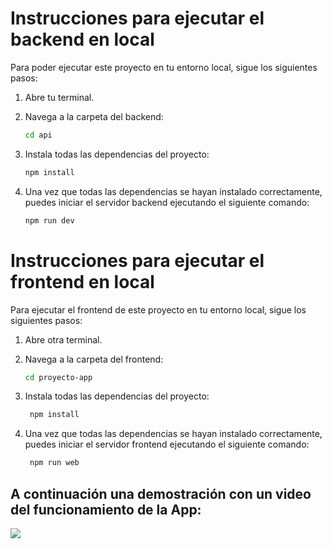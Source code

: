 # Instrucciones para ejecutar el backend en local

Para poder ejecutar este proyecto en tu entorno local, sigue los siguientes pasos:

1. Abre tu terminal.

2. Navega a la carpeta del backend:
   ```sh
   cd api
3. Instala todas las dependencias del proyecto:
    
   ```sh 
   npm install
4. Una vez que todas las dependencias se hayan instalado correctamente, puedes iniciar el servidor backend ejecutando el siguiente comando:

    ```sh
    npm run dev
# Instrucciones para ejecutar el frontend en local

Para ejecutar el frontend de este proyecto en tu entorno local, sigue los siguientes pasos:

1. Abre otra terminal.

2. Navega a la carpeta del frontend:
   ```sh
   cd proyecto-app
3. Instala todas las dependencias del proyecto:
   ```sh
    npm install
4. Una vez que todas las dependencias se hayan instalado correctamente, puedes iniciar el servidor frontend ejecutando el siguiente comando:
   ```sh
    npm run web

## A continuación una demostración con un video del funcionamiento de la App:


[![](http://img.youtube.com/vi/shHeV-dfBYA/0.jpg)](https://www.youtube.com/watch?v=shHeV-dfBYA "")
